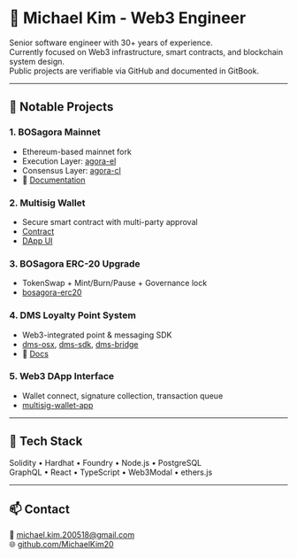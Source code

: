 # 👋 Michael Kim - Web3 Engineer

Senior software engineer with 30+ years of experience.  
Currently focused on Web3 infrastructure, smart contracts, and blockchain system design.  
Public projects are verifiable via GitHub and documented in GitBook.

---

## 🔧 Notable Projects

### 1. BOSagora Mainnet
- Ethereum-based mainnet fork  
- Execution Layer: [agora-el](https://github.com/bosagora/agora-el)  
- Consensus Layer: [agora-cl](https://github.com/bosagora/agora-cl)  
- 📘 [Documentation](https://docs.bosagora.org/en)

### 2. Multisig Wallet
- Secure smart contract with multi-party approval  
- [Contract](https://github.com/bosagora/multisig-wallet)  
- [DApp UI](https://github.com/bosagora/multisig-wallet-app)

### 3. BOSagora ERC-20 Upgrade
- TokenSwap + Mint/Burn/Pause + Governance lock  
- [bosagora-erc20](https://github.com/bosagora/bosagora-erc20)

### 4. DMS Loyalty Point System
- Web3-integrated point & messaging SDK  
- [dms-osx](https://github.com/bosagora/dms-osx), [dms-sdk](https://github.com/bosagora/dms-sdk), [dms-bridge](https://github.com/bosagora/dms-bridge)  
- 📘 [Docs](https://kioscoin.gitbook.io/kios-coin-docs-english)

### 5. Web3 DApp Interface
- Wallet connect, signature collection, transaction queue  
- [multisig-wallet-app](https://github.com/bosagora/multisig-wallet-app)

---

## 💼 Tech Stack
Solidity • Hardhat • Foundry • Node.js • PostgreSQL  
GraphQL • React • TypeScript • Web3Modal • ethers.js

---

## 📫 Contact
📧 michael.kim.200518@gmail.com  
🌐 [github.com/MichaelKim20](https://github.com/MichaelKim20)
